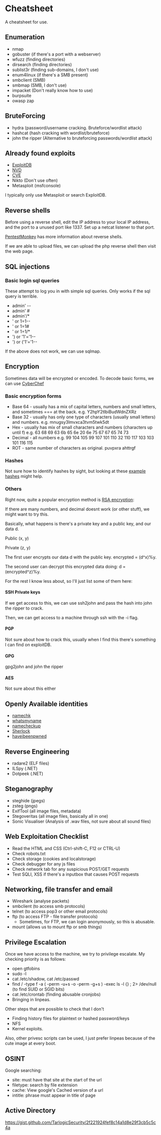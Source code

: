 # Cheatsheet

A cheatsheet for use.

## Enumeration

- nmap
- gobuster (if there's a port with a webserver)
- wfuzz (finding directories)
- dirsearch (finding directories)
- sublist3r (finding sub-domains, I don't use)
- enum4linux (if there's a SMB present)
- smbclient (SMB)
- smbmap (SMB, I don't use)
- impacket (Don't really know how to use)
- burpsuite
- owasp zap

## BruteForcing

- hydra (password/username cracking. Bruteforce/wordlist attack)
- hashcat (hash cracking with wordlist/bruteforce)
- john the ripper (Alternative to bruteforcing passwords/wordlist attack)

## Already found exploits

- [ExploitDB](https://www.exploit-db.com/)
- [NVD](https://nvd.nist.gov/vuln/search)
- [CVE](https://cve.mitre.org/)
- Nikto (Don't use often)
- Metasploit (msfconsole)

I typically only use Metasploit or search ExploitDB.

## Reverse shells

Before using a reverse shell, edit the IP address to your local IP address, and the port to a unused port like 1337. Set up a netcat listener to that port.

[PentestMonkey](http://pentestmonkey.net/cheat-sheet/shells/reverse-shell-cheat-sheet) has more information about reverse shells.

If we are able to upload files, we can upload the php reverse shell then visit the web page.

## SQL injections

### Basic login sql queries

These attempt to log you in with simple sql queries. Only works if the sql query is terrible.

- admin' --
- admin' #
- admin'/\*
- ' or 1=1--
- ' or 1=1#
- ' or 1=1/\*
- ') or '1'='1--
- ') or ('1'='1--

If the above does not work, we can use sqlmap.

## Encryption

Sometimes data will be encrypted or encoded. To decode basic forms, we can use [CyberChef](https://gchq.github.io/CyberChef/)

### Basic encryption forms

- Base 64 - usually has a mix of capital letters, numbers and small letters, and sometimes === at the back. e.g. Y2hpY2tlbiBudWdnZXRz
- Base 32 - usually has only one type of characters (usually small letters) and numbers. e.g. mnugsy3lmvxca3tvm5twk5dt
- Hex - usually has mix of small characters and numbers (characters up until f) e.g. 63 68 69 63 6b 65 6e 20 6e 75 67 67 65 74 73
- Decimal - all numbers e.g. 99 104 105 99 107 101 110 32 110 117 103 103 101 116 115
- ROT - same number of characters as original. puvpxra ahttrgf

### Hashes

Not sure how to identify hashes by sight, but looking at these [example hashes](https://gist.github.com/dwallraff/6a50b5d2649afeb1803757560c176401) might help.

### Others

Right now, quite a popular encryption method is [RSA encryption](https://muirlandoracle.co.uk/2020/01/29/rsa-encryption/):

If there are many numbers, and decimal doesnt work (or other stuff), we might want to try this.

Basically, what happens is there's a private key and a public key, and our data d.

Public (x, y)

Private (z, y)

The first user encrypts our data d with the public key. encrypted = (d^x)%y.

The second user can decrypt this encrypted data doing: d = (encrypted^z)%y.

For the rest I know less about, so I'll just list some of them here:

#### SSH Private keys

If we get access to this, we can use ssh2john and pass the hash into john the ripper to crack.

Then, we can get access to a machine through ssh with the -i flag.

#### PGP

Not sure about how to crack this, usually when I find this there's something I can find on exploitDB.

#### GPG

gpg2john and john the ripper

#### AES

Not sure about this either

## Openly Available identities

- [namechk](https://namechk.com/)
- [whatsmyname](https://whatsmyname.app/)
- [namecheckup](https://namecheckup.com/)
- [Sherlock](https://github.com/sherlock-project/sherlock)
- [haveibeenpwned](https://haveibeenpwned.com/)

## Reverse Engineering

- radare2 (ELF files)
- ILSpy (.NET)
- Dotpeek (.NET)

## Steganography

- steghide (jpegs)
- zsteg (pngs)
- ExifTool (all image files, metadata)
- Stegoveritas (all image files, basically all in one)
- Sonic Visualiser (Analysis of .wav files, not sure about all sound files)

## Web Exploitation Checklist

- Read the HTML and CSS (Ctrl-shift-C, F12 or CTRL-U)
- Check robots.txt
- Check storage (cookies and localstorage)
- Check debugger for any js files
- Check network tab for any suspicious POST/GET requests
- Test SQLI, XSS if there's a inputbox that causes POST requests

## Networking, file transfer and email

- Wireshark (analyse packets)
- smbclient (to access smb protocols)
- telnet (to access pop3 or other email protocols)
- ftp (to access FTP - file transfer protocols)
  - Sometimes, for FTP, we can login anonymously, so this is abusable.
- mount (allows us to mount ftp or smb things)

## Privilege Escalation

Once we have access to the machine, we try to privilege escalate. My checking priority is as follows:

- open gtfobins
- sudo -l
- cat /etc/shadow, cat /etc/passwd
- find / -type f -a \( -perm -u+s -o -perm -g+s \) -exec ls -l {} \; 2> /dev/null (to find SUID or SGID bits)
- cat /etc/crontab (finding abusable cronjobs)
- Bringing in linpeas.

Other steps that are possible to check that I don't

- Finding history files for plaintext or hashed password/keys
- NFS
- Kernel exploits.

Also, other privesc scripts can be used, I just prefer linpeas because of the cute image at every boot.

## OSINT

Google searching:

- site: must have that site at the start of the url
- filetype: search by file extension
- cache: View google's Cached version of a url
- intitle: phrase must appear in title of page

## Active Directory

https://gist.github.com/TarlogicSecurity/2f221924fef8c14a1d8e29f3cb5c5c4a
